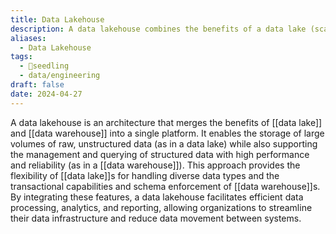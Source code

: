 ```yaml
---
title: Data Lakehouse
description: A data lakehouse combines the benefits of a data lake (scalability, flexibility, and cost-effectiveness for storing raw and unstructured data) with those of a data warehouse (structured querying, transactional integrity, and performance optimizations), providing a unified platform for both operational and analytical workloads in modern data architectures.
aliases:
  - Data Lakehouse
tags:
  - 🌱seedling
  - data/engineering
draft: false
date: 2024-04-27
---
```


A data lakehouse is an architecture that merges the benefits of [[data lake]] and [[data warehouse]] into a single platform. It enables the storage of large volumes of raw, unstructured data (as in a data lake) while also supporting the management and querying of structured data with high performance and reliability (as in a [[data warehouse]]). This approach provides the flexibility of [[data lake]]s for handling diverse data types and the transactional capabilities and schema enforcement of [[data warehouse]]s. By integrating these features, a data lakehouse facilitates efficient data processing, analytics, and reporting, allowing organizations to streamline their data infrastructure and reduce data movement between systems.